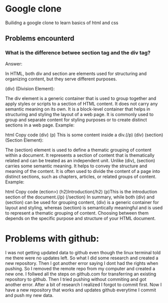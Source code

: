 # Google clone
Builidng a google clone to learn basics of html and css


## Problems encounterd 
### What is the difference betwee section tag and the div tag?
Answer: 

In HTML, both div and section are elements used for structuring and organizing content, but they serve different purposes.

(div) (Division Element):

The div element is a generic container that is used to group together and apply styles or scripts to a section of HTML content.
It does not carry any semantic meaning on its own. It is a block-level container that helps in structuring and styling the layout of a web page.
It is commonly used to group and separate content for styling purposes or to create distinct sections in a web page.
Example:

html
Copy code
(div)
    (p) This is some content inside a div.(/p)
(div)
(section) (Section Element):

The (section) element is used to define a thematic grouping of content within a document. It represents a section of content that is thematically related and can be treated as an independent unit.
Unlike (div), (section) carries some semantic meaning. It helps to convey the structure and meaning of the content.
It is often used to divide the content of a page into distinct sections, such as chapters, articles, or related groups of content.
Example:

html
Copy code
(ection>)
    (h2)Introduction(/h2)
    (p)This is the introduction section of the document.(/p)
(/section)
In summary, while both (div) and (section) can be used for grouping content, (div) is a generic container for layout and styling, whereas (section) is semantically meaningful and is used to represent a thematic grouping of content. Choosing between them depends on the specific purpose and structure of your HTML document.

# Problems with github:

I was not getting updated data to github even though the linux terminal told me there were no updates left. So what I did some research and created a new repository. Then I got another error saying I dont had the rights when pushing. So I removed the remote repo from my computer and created a new one. I follwed all the steps on github.com for transferring an existing repository to github. Then I tried pushing without commiting and got another error. After a bit of research I realized I forgot to commit first. Now I have a new repository that works and updates github everytime I commit and push my new data. 